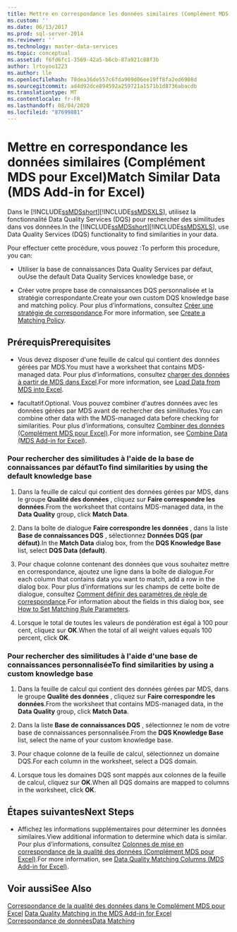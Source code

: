 ```yaml
---
title: Mettre en correspondance les données similaires (Complément MDS pour Excel) | Microsoft Docs
ms.custom: ''
ms.date: 06/13/2017
ms.prod: sql-server-2014
ms.reviewer: ''
ms.technology: master-data-services
ms.topic: conceptual
ms.assetid: f6fd6fc1-3569-42a5-b6cb-87a921c88f3b
author: lrtoyou1223
ms.author: lle
ms.openlocfilehash: 70dea36de557c6fda909d06ee19ff8fa2ed6908d
ms.sourcegitcommit: ad4d92dce894592a259721a1571b1d8736abacdb
ms.translationtype: MT
ms.contentlocale: fr-FR
ms.lasthandoff: 08/04/2020
ms.locfileid: "87699881"
---
```

# <a name="match-similar-data-mds-add-in-for-excel"></a><span data-ttu-id="99ef0-102">Mettre en correspondance les données similaires (Complément MDS pour Excel)</span><span class="sxs-lookup"><span data-stu-id="99ef0-102">Match Similar Data (MDS Add-in for Excel)</span></span>
  <span data-ttu-id="99ef0-103">Dans le [!INCLUDE[ssMDSshort](../../includes/ssmdsshort-md.md)][!INCLUDE[ssMDSXLS](../../includes/ssmdsxls-md.md)], utilisez la fonctionnalité Data Quality Services (DQS) pour rechercher des similitudes dans vos données.</span><span class="sxs-lookup"><span data-stu-id="99ef0-103">In the [!INCLUDE[ssMDSshort](../../includes/ssmdsshort-md.md)][!INCLUDE[ssMDSXLS](../../includes/ssmdsxls-md.md)], use Data Quality Services (DQS) functionality to find similarities in your data.</span></span>  
  
 <span data-ttu-id="99ef0-104">Pour effectuer cette procédure, vous pouvez :</span><span class="sxs-lookup"><span data-stu-id="99ef0-104">To perform this procedure, you can:</span></span>  
  
-   <span data-ttu-id="99ef0-105">Utiliser la base de connaissances Data Quality Services par défaut, ou</span><span class="sxs-lookup"><span data-stu-id="99ef0-105">Use the default Data Quality Services knowledge base, or</span></span>  
  
-   <span data-ttu-id="99ef0-106">Créer votre propre base de connaissances DQS personnalisée et la stratégie correspondante.</span><span class="sxs-lookup"><span data-stu-id="99ef0-106">Create your own custom DQS knowledge base and matching policy.</span></span> <span data-ttu-id="99ef0-107">Pour plus d’informations, consultez [Créer une stratégie de correspondance](../../data-quality-services/create-a-matching-policy.md).</span><span class="sxs-lookup"><span data-stu-id="99ef0-107">For more information, see [Create a Matching Policy](../../data-quality-services/create-a-matching-policy.md).</span></span>  
  
## <a name="prerequisites"></a><span data-ttu-id="99ef0-108">Prérequis</span><span class="sxs-lookup"><span data-stu-id="99ef0-108">Prerequisites</span></span>  
  
-   <span data-ttu-id="99ef0-109">Vous devez disposer d'une feuille de calcul qui contient des données gérées par MDS.</span><span class="sxs-lookup"><span data-stu-id="99ef0-109">You must have a worksheet that contains MDS-managed data.</span></span> <span data-ttu-id="99ef0-110">Pour plus d’informations, consultez [charger des données à partir de MDS dans Excel](export-data-to-excel-from-master-data-services.md).</span><span class="sxs-lookup"><span data-stu-id="99ef0-110">For more information, see [Load Data from MDS into Excel](export-data-to-excel-from-master-data-services.md).</span></span>  
  
-   <span data-ttu-id="99ef0-111">facultatif.</span><span class="sxs-lookup"><span data-stu-id="99ef0-111">Optional.</span></span> <span data-ttu-id="99ef0-112">Vous pouvez combiner d'autres données avec les données gérées par MDS avant de rechercher des similitudes.</span><span class="sxs-lookup"><span data-stu-id="99ef0-112">You can combine other data with the MDS-managed data before checking for similarities.</span></span> <span data-ttu-id="99ef0-113">Pour plus d’informations, consultez [Combiner des données &#40;Complément MDS pour Excel&#41;](combine-data-mds-add-in-for-excel.md).</span><span class="sxs-lookup"><span data-stu-id="99ef0-113">For more information, see [Combine Data &#40;MDS Add-in for Excel&#41;](combine-data-mds-add-in-for-excel.md).</span></span>  
  
### <a name="to-find-similarities-by-using-the-default-knowledge-base"></a><span data-ttu-id="99ef0-114">Pour rechercher des similitudes à l'aide de la base de connaissances par défaut</span><span class="sxs-lookup"><span data-stu-id="99ef0-114">To find similarities by using the default knowledge base</span></span>  
  
1.  <span data-ttu-id="99ef0-115">Dans la feuille de calcul qui contient des données gérées par MDS, dans le groupe **Qualité des données** , cliquez sur **Faire correspondre les données**.</span><span class="sxs-lookup"><span data-stu-id="99ef0-115">From the worksheet that contains MDS-managed data, in the **Data Quality** group, click **Match Data**.</span></span>  
  
2.  <span data-ttu-id="99ef0-116">Dans la boîte de dialogue **Faire correspondre les données** , dans la liste **Base de connaissances DQS** , sélectionnez **Données DQS (par défaut)**.</span><span class="sxs-lookup"><span data-stu-id="99ef0-116">In the **Match Data** dialog box, from the **DQS Knowledge Base** list, select **DQS Data (default)**.</span></span>  
  
3.  <span data-ttu-id="99ef0-117">Pour chaque colonne contenant des données que vous souhaitez mettre en correspondance, ajoutez une ligne dans la boîte de dialogue.</span><span class="sxs-lookup"><span data-stu-id="99ef0-117">For each column that contains data you want to match, add a row in the dialog box.</span></span> <span data-ttu-id="99ef0-118">Pour plus d’informations sur les champs de cette boîte de dialogue, consultez [Comment définir des paramètres de règle de correspondance](../../data-quality-services/create-a-matching-policy.md#MatchingRules).</span><span class="sxs-lookup"><span data-stu-id="99ef0-118">For information about the fields in this dialog box, see [How to Set Matching Rule Parameters](../../data-quality-services/create-a-matching-policy.md#MatchingRules).</span></span>  
  
4.  <span data-ttu-id="99ef0-119">Lorsque le total de toutes les valeurs de pondération est égal à 100 pour cent, cliquez sur **OK**.</span><span class="sxs-lookup"><span data-stu-id="99ef0-119">When the total of all weight values equals 100 percent, click **OK**.</span></span>  
  
### <a name="to-find-similarities-by-using-a-custom-knowledge-base"></a><span data-ttu-id="99ef0-120">Pour rechercher des similitudes à l'aide d'une base de connaissances personnalisée</span><span class="sxs-lookup"><span data-stu-id="99ef0-120">To find similarities by using a custom knowledge base</span></span>  
  
1.  <span data-ttu-id="99ef0-121">Dans la feuille de calcul qui contient des données gérées par MDS, dans le groupe **Qualité des données** , cliquez sur **Faire correspondre les données**.</span><span class="sxs-lookup"><span data-stu-id="99ef0-121">From the worksheet that contains MDS-managed data, in the **Data Quality** group, click **Match Data**.</span></span>  
  
2.  <span data-ttu-id="99ef0-122">Dans la liste **Base de connaissances DQS** , sélectionnez le nom de votre base de connaissances personnalisée.</span><span class="sxs-lookup"><span data-stu-id="99ef0-122">From the **DQS Knowledge Base** list, select the name of your custom knowledge base.</span></span>  
  
3.  <span data-ttu-id="99ef0-123">Pour chaque colonne de la feuille de calcul, sélectionnez un domaine DQS.</span><span class="sxs-lookup"><span data-stu-id="99ef0-123">For each column in the worksheet, select a DQS domain.</span></span>  
  
4.  <span data-ttu-id="99ef0-124">Lorsque tous les domaines DQS sont mappés aux colonnes de la feuille de calcul, cliquez sur **OK**.</span><span class="sxs-lookup"><span data-stu-id="99ef0-124">When all DQS domains are mapped to columns in the worksheet, click **OK**.</span></span>  
  
## <a name="next-steps"></a><span data-ttu-id="99ef0-125">Étapes suivantes</span><span class="sxs-lookup"><span data-stu-id="99ef0-125">Next Steps</span></span>  
  
-   <span data-ttu-id="99ef0-126">Affichez les informations supplémentaires pour déterminer les données similaires.</span><span class="sxs-lookup"><span data-stu-id="99ef0-126">View additional information to determine which data is similar.</span></span> <span data-ttu-id="99ef0-127">Pour plus d’informations, consultez [Colonnes de mise en correspondance de la qualité des données &#40;Complément MDS pour Excel&#41;](data-quality-matching-columns-mds-add-in-for-excel.md).</span><span class="sxs-lookup"><span data-stu-id="99ef0-127">For more information, see [Data Quality Matching Columns &#40;MDS Add-in for Excel&#41;](data-quality-matching-columns-mds-add-in-for-excel.md).</span></span>  
  
## <a name="see-also"></a><span data-ttu-id="99ef0-128">Voir aussi</span><span class="sxs-lookup"><span data-stu-id="99ef0-128">See Also</span></span>  
 <span data-ttu-id="99ef0-129">[Correspondance de la qualité des données dans le Complément MDS pour Excel](data-quality-matching-in-the-mds-add-in-for-excel.md) </span><span class="sxs-lookup"><span data-stu-id="99ef0-129">[Data Quality Matching in the MDS Add-in for Excel](data-quality-matching-in-the-mds-add-in-for-excel.md) </span></span>  
 [<span data-ttu-id="99ef0-130">Correspondance de données</span><span class="sxs-lookup"><span data-stu-id="99ef0-130">Data Matching</span></span>](../../data-quality-services/data-matching.md)  
  
  
